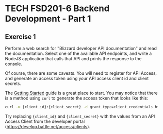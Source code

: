 # TECH FSD201-6 Backend Development - Part 1  
  
## Exercise 1  
  
Perform a web search for "Blizzard developer API documentation" and read the documentation. Select one of the available API endpoints, and write a NodeJS application that calls that API and prints the response to the console.  
  
Of course, there are some caveats. You will need to register for API Access, and generate an access token using your API access client id and client secrets.

The [Getting Started](https://develop.battle.net/documentation/guides/getting-started) guide is a great place to start. You may notice that there is a method using `curl` to generate the access token that looks like this:  
  
```sh
curl -u {client_id}:{client_secret} -d grant_type=client_credentials https:oauth.battle.net/token
```

Try replacing `{client_id}` and `{client_secret}` with the values from an API Access Client from the developer portal (https://develop.battle.net/access/clients).

